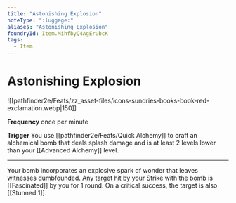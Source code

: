 ```yaml
---
title: "Astonishing Explosion"
noteType: ":luggage:"
aliases: "Astonishing Explosion"
foundryId: Item.MihfbyQ4AgErubcK
tags:
  - Item
---
```


# Astonishing Explosion
![[pathfinder2e/Feats/zz_asset-files/icons-sundries-books-book-red-exclamation.webp|150]]

**Frequency** once per minute

**Trigger** You use [[pathfinder2e/Feats/Quick Alchemy]] to craft an alchemical bomb that deals splash damage and is at least 2 levels lower than your [[Advanced Alchemy]] level.

* * *

Your bomb incorporates an explosive spark of wonder that leaves witnesses dumbfounded. Any target hit by your Strike with the bomb is [[Fascinated]] by you for 1 round. On a critical success, the target is also [[Stunned 1]].
